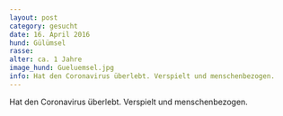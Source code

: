 ```yaml
---
layout: post
category: gesucht
date: 16. April 2016
hund: Gülümsel
rasse:
alter: ca. 1 Jahre
image_hund: Gueluemsel.jpg
info: Hat den Coronavirus überlebt. Verspielt und menschenbezogen.
---
```


Hat den Coronavirus überlebt. Verspielt und menschenbezogen.
